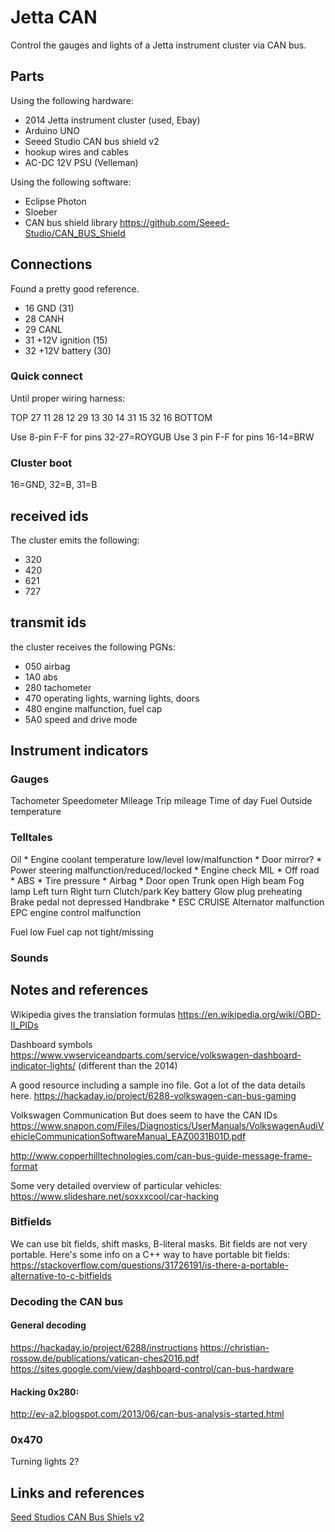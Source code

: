 # Jetta CAN

Control the gauges and lights of a Jetta instrument cluster via CAN bus.

## Parts
Using the following hardware:

- 2014 Jetta instrument cluster (used, Ebay)
- Arduino UNO
- Seeed Studio CAN bus shield v2
- hookup wires and cables
- AC-DC 12V PSU (Velleman)

Using the following software:

- Eclipse Photon
- Sloeber
- CAN bus shield library https://github.com/Seeed-Studio/CAN_BUS_Shield

## Connections
Found a pretty good reference.

- 16 GND (31)
- 28 CANH
- 29 CANL
- 31 +12V ignition (15)
- 32 +12V battery (30)

### Quick connect
Until proper wiring harness:

TOP
27 11
28 12
29 13
30 14
31 15
32 16
BOTTOM

Use 8-pin F-F for pins 32-27=ROYGUB
Use 3 pin F-F for pins 16-14=BRW

### Cluster boot
16=GND, 32=B, 31=B




## received ids
The cluster emits the following:

- 320
- 420
- 621
- 727

## transmit ids
the cluster receives the following PGNs:

- 050 airbag
- 1A0 abs
- 280 tachometer
- 470 operating lights, warning lights, doors
- 480 engine malfunction, fuel cap
- 5A0 speed and drive mode


## Instrument indicators

### Gauges
Tachometer
Speedometer
Mileage
Trip mileage
Time of day
Fuel
Outside temperature

### Telltales
Oil *
Engine coolant temperature low/level low/malfunction *
Door mirror? *
Power steering malfunction/reduced/locked *
Engine check MIL *
Off road *
ABS *
Tire pressure *
Airbag *
Door open
Trunk open
High beam
Fog lamp
Left turn
Right turn
Clutch/park
Key battery
Glow plug preheating
Brake pedal not depressed
Handbrake *
ESC
CRUISE
Alternator malfunction
EPC engine control malfunction

Fuel low
Fuel cap not tight/missing

### Sounds

## Notes and references
Wikipedia gives the translation formulas
https://en.wikipedia.org/wiki/OBD-II_PIDs

Dashboard symbols
https://www.vwserviceandparts.com/service/volkswagen-dashboard-indicator-lights/
(different than the 2014)

A good resource including a sample ino file. Got a lot of the data details here.
https://hackaday.io/project/6288-volkswagen-can-bus-gaming

Volkswagen Communication
But does seem to have the CAN IDs
https://www.snapon.com/Files/Diagnostics/UserManuals/VolkswagenAudiVehicleCommunicationSoftwareManual_EAZ0031B01D.pdf

http://www.copperhilltechnologies.com/can-bus-guide-message-frame-format

Some very detailed overview of particular vehicles:
https://www.slideshare.net/soxxxcool/car-hacking

### Bitfields
We can use bit fields, shift masks, B-literal masks.
Bit fields are not very portable.
Here's some info on a C++ way to have portable bit fields: https://stackoverflow.com/questions/31726191/is-there-a-portable-alternative-to-c-bitfields

### Decoding the CAN bus

#### General decoding
https://hackaday.io/project/6288/instructions
https://christian-rossow.de/publications/vatican-ches2016.pdf
https://sites.google.com/view/dashboard-control/can-bus-hardware

#### Hacking 0x280: 
http://ev-a2.blogspot.com/2013/06/can-bus-analysis-started.html

### 0x470
Turning lights 2?

## Links and references

[Seed Studios CAN Bus Shiels v2](http://wiki.seeedstudio.com/CAN-BUS_Shield_V2.0)
